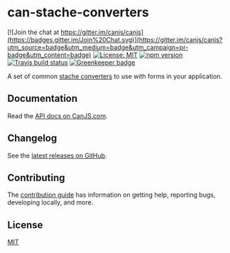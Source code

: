 # can-stache-converters

[![Join the chat at https://gitter.im/canjs/canjs](https://badges.gitter.im/Join%20Chat.svg)](https://gitter.im/canjs/canjs?utm_source=badge&utm_medium=badge&utm_campaign=pr-badge&utm_content=badge)
[![License: MIT](https://img.shields.io/badge/license-MIT-blue.svg)](https://github.com/canjs/can-stache-converters/blob/master/LICENSE.md)
[![npm version](https://badge.fury.io/js/can-stache-converters.svg)](https://www.npmjs.com/package/can-stache-converters)
[![Travis build status](https://travis-ci.org/canjs/can-stache-converters.svg?branch=master)](https://travis-ci.org/canjs/can-stache-converters)
[![Greenkeeper badge](https://badges.greenkeeper.io/canjs/can-stache-converters.svg)](https://greenkeeper.io/)

A set of common [stache converters](http://canjs.github.io/canjs/doc/can-stache.addConverter.html) to use with forms in your application.

## Documentation

Read the [API docs on CanJS.com](https://canjs.com/doc/can-stache-converters.html).

## Changelog

See the [latest releases on GitHub](https://github.com/canjs/can-stache-converters/releases).

## Contributing

The [contribution guide](https://github.com/canjs/can-stache-converters/blob/master/CONTRIBUTING.md) has information on getting help, reporting bugs, developing locally, and more.

## License

[MIT](https://github.com/canjs/can-stache-converters/blob/master/LICENSE.md)

